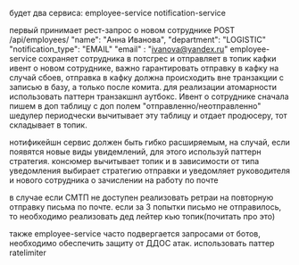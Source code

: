 будет два сервиса:
employee-service
notification-service

первый принимает рест-запрос о новом сотруднике 
POST /api/employees/
"name": "Анна Иванова",
  "department": "LOGISTIC"
"notification_type": "EMAIL"
"email" : "ivanova@yandex.ru"
employee-service сохраняет сотрудника в потсгрес и отправляет в топик кафки ивент о новом сотруднике, важно гарантировать отправку в кафку на случай сбоев, отправка в кафку должна происходить вне транзакции с записью в базу, а только после комита. для реализации атомарности использовать паттерн транзакшнл аутбокс. Ивент о сотруднике сначала пишем в доп таблицу с доп полем "отправленно/неотправленно" шедулер периодчески вычитывает эту таблицу и отдает продюсеру, тот складывает в топик. 

нотификейшн сервис должен быть гибко расширяемым, на случай, если появятся новые виды увидемлений, для этого используй паттерн стратегия. консюмер вычитывает топик и в зависимости от типа уведомления выбирает стратегию отправки и уведомляет руководителя  и нового сотрудника о зачислении на работу по почте

в случае если СМТП не доступен реализовать ретраи на повторную отправку письма по почте. если за 3 попытки письмо не отправилось, то необходимо реализовать дед лейтер кью топик(почитать про это)

также employee-service часто подвергается запросами от ботов, необходимо обеспечить защиту от ДДОС атак. использовать паттер ratelimiter